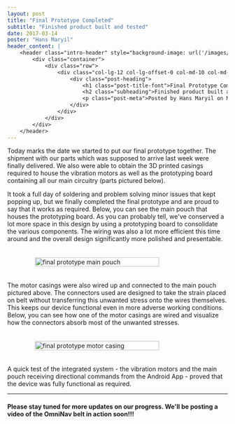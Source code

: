 ```yaml
---
layout: post
title: "Final Prototype Completed"
subtitle: "Finished product built and tested"
date: 2017-03-14
poster: "Hans Maryil"
header_content: |
    <header class="intro-header" style="background-image: url('/images/background/bg_21.jpg')">
        <div class="container">
            <div class="row">
                <div class="col-lg-12 col-lg-offset-0 col-md-10 col-md-offset-1">
                    <div class="post-heading">
                        <h1 class="post-title-font">Final Prototype Completed</h1>
                        <h2 class="subheading">Finished product built and tested</h2>
                        <p class="post-meta">Posted by Hans Maryil on March 14, 2017</p>
                    </div>
                </div>
            </div>
        </div>
    </header>
---
```


Today marks the date we started to put our final prototype together.  The shipment with our parts which was supposed to arrive last week were finally delivered.  We also were able to obtain the 3D printed casings required to house the vibration motors as well as the prototyping board containing all our main circuitry (parts pictured below).

It took a full day of soldering and problem solving minor issues that kept popping up, but we finally completed the final prototype and are proud to say that it works as required.  Below, you can see the main pouch that houses the prototyping board.  As you can probably tell, we've conserved a lot more space in this design by using a prototyping board to consolidate the various components.  The wiring was also a lot more efficient this time around and the overall design significantly more polished and presentable.


<div style="display: flex; justify-content: center;">
    <img src="/images/blog/2017-03-14/main_pouch.jpg" alt="final prototype main pouch" width="75%" height="75%" style="padding:20px" />
</div>

The motor casings were also wired up and connected to the main pouch pictured above.  The connectors used are designed to take the strain placed on belt without transferring this unwanted stress onto the wires themselves.  This keeps our device functional even in more adverse working conditions.  Below, you can see how one of the motor casings are wired and visualize how the connectors absorb most of the unwanted stresses.


<div style="display: flex; justify-content: center;">
    <img src="/images/blog/2017-03-14/vibration_motor.jpg" alt="final prototype motor casing" width="75%" height="75%" style="padding:20px" />
</div>


A quick test of the integrated system - the vibration motors and the main pouch receiving directional commands from the Android App - proved that the device was fully functional as required.

<hr>

#### Please stay tuned for more updates on our progress.  We'll be posting a video of the OmniNav belt in action soon!!!